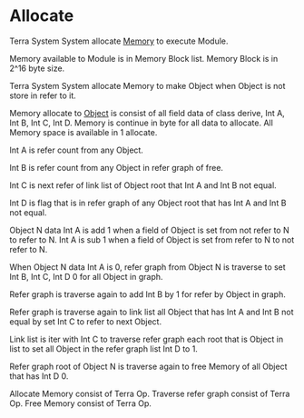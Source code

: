 # **Allocate**




Terra System System allocate [Memory](../../../Execute/System/Memory/a.md) to execute Module.



Memory available to Module is in Memory Block list.
Memory Block is in 2^16 byte size.



Terra System System allocate Memory to make Object when Object is not store in refer to it.



Memory allocate to [Object](../../../Class/Object/a.md) is consist of all field data of class derive,
Int A, Int B, Int C, Int D.
Memory is continue in byte for all data to allocate.
All Memory space is available in 1 allocate.





Int A is refer count from any Object.


Int B is refer count from any Object in refer graph of free.


Int C is next refer of link list of Object root that Int A and Int B not equal.


Int D is flag that is in refer graph of any Object root that has Int A and Int B not equal.





Object N data Int A is add 1 when a field of Object is set from not refer to N to refer to N.
Int A is sub 1 when a field of Object is set from refer to N to not refer to N.


When Object N data Int A is 0, refer graph from Object N is traverse to set Int B, Int C, Int D 0 for all Object in graph.

Refer graph is traverse again to add Int B by 1 for refer by Object in graph.

Refer graph is traverse again to link list all Object that has Int A and Int B not equal by set Int C to refer to next Object.

Link list is iter with Int C to traverse refer graph each root that is Object in list to set all Object in the refer graph list Int D to 1.

Refer graph root of Object N is traverse again to free Memory of all Object that has Int D 0.




Allocate Memory consist of Terra Op.
Traverse refer graph consist of Terra Op.
Free Memory consist of Terra Op.